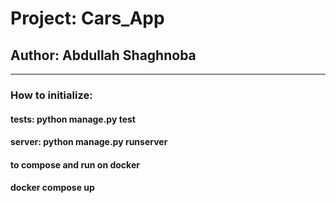 # Project: Cars_App

## Author: Abdullah Shaghnoba

---

### How to initialize:
#### tests: python manage.py test 
#### server: python manage.py runserver
#### to compose and run on docker
#### docker compose up